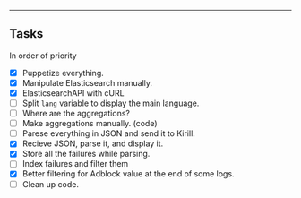 ---

Tasks
-----

In order of priority

- [X] Puppetize everything.
- [X] Manipulate Elasticsearch manually.
- [X] ElasticsearchAPI with cURL
- [ ] Split `lang` variable to display the main language.
- [ ] Where are the aggregations?
- [ ] Make aggregations manually. (code)
- [ ] Parese everything in JSON and send it to Kirill.
- [X] Recieve JSON, parse it, and display it.
- [X] Store all the failures while parsing.
- [ ] Index failures and filter them
- [X] Better filtering for Adblock value at the end of some logs.
- [ ] Clean up code.
